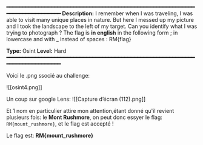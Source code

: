 
**━━━━━━━━━━━━━━━━━━━━━━━━━━━━━━━━━━━━━━━━━━━━━━━━━━━━━━━━━━━━━━━━━━━━━━━━━━━━**
**Description:** I remember when I was traveling, I was able to visit many unique places in nature. But here I messed up my picture and I took the landscape to the left of my target. Can you identify what I was trying to photograph ? The flag is **in english** in the following form ; in lowercase and with _ instead of spaces : RM{flag}

**Type:** Osint
**Level:** Hard
**━━━━━━━━━━━━━━━━━━━━━━━━━━━━━━━━━━━━━━━━━━━━━━━━━━━━━━━━━━━━━━━━━━━━━━━━━━━━**

Voici le .png ssocié au challenge:

![[osint4.png]]

Un coup sur google Lens:
![[Capture d’écran (112).png]]

Et 1 nom en particulier attire mon attention,étant donné qu'il revient plusieurs fois:
le **Mont Rushmore**, on peut donc essyer le flag:
`RM{mount_rushmore}`, et le flag est accepté !

Le flag est: **RM{mount_rushmore}**